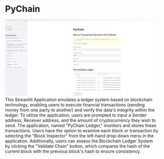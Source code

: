 # PyChain
![Alt text](image.png)
This Streamlit Application emulates a ledger system based on blockchain technology, enabling users to execute financial transactions (sending money from one party to another) and verify the data's integrity within the ledger.
To utilize the application, users are prompted to input a Sender address, Receiver address, and the amount of cryptocurrency they wish to send. The application, named "PyChain Ledger," monitors and stores these transactions. Users have the option to examine each block or transaction by selecting the "Block Inspector" from the left-hand drop-down menu in the application. Additionally, users can assess the Blockchain Ledger System by clicking the "Validate Chain" button, which compares the hash of the current block with the previous block's hash to ensure consistency.
